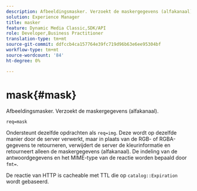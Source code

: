```yaml
---
description: Afbeeldingsmasker. Verzoekt de maskergegevens (alfakanaal).
solution: Experience Manager
title: masker
feature: Dynamic Media Classic,SDK/API
role: Developer,Business Practitioner
translation-type: tm+mt
source-git-commit: ddfccb4ca157764e39fc719d96b63e6ee95304bf
workflow-type: tm+mt
source-wordcount: '84'
ht-degree: 0%

---
```



# mask{#mask}

Afbeeldingsmasker. Verzoekt de maskergegevens (alfakanaal).

`req=mask`

Ondersteunt dezelfde opdrachten als `req=img`. Deze wordt op dezelfde manier door de server verwerkt, maar in plaats van de RGB- of RGBA-gegevens te retourneren, verwijdert de server de kleurinformatie en retourneert alleen de maskergegevens (alfakanaal). De indeling van de antwoordgegevens en het MIME-type van de reactie worden bepaald door `fmt=`.

De reactie van HTTP is cacheable met TTL die op `catalog::Expiration` wordt gebaseerd.
